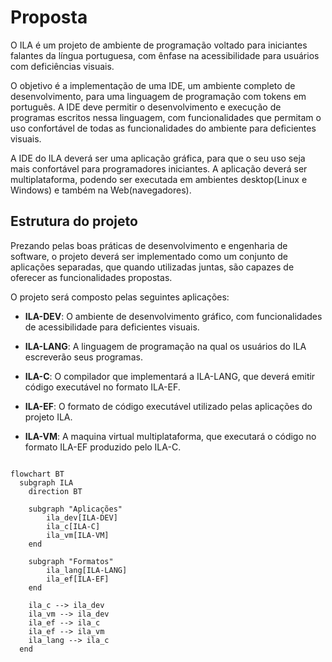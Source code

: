 # Proposta

O ILA é um projeto de ambiente de programação voltado para iniciantes falantes da língua portuguesa, com ênfase na acessibilidade para usuários com deficiências visuais.

O objetivo é a implementação de uma IDE, um ambiente completo de desenvolvimento, para uma linguagem de programação com tokens em português. A IDE deve permitir o desenvolvimento e execução de programas escritos nessa linguagem, com funcionalidades que permitam o uso confortável de todas as funcionalidades do ambiente para deficientes visuais.

A IDE do ILA deverá ser uma aplicação gráfica, para que o seu uso seja mais confortável para programadores iniciantes. A aplicação deverá ser multiplataforma, podendo ser executada em ambientes desktop(Linux e Windows) e também na Web(navegadores).

## Estrutura do projeto

Prezando pelas boas práticas de desenvolvimento e engenharia de software, o projeto deverá ser implementado como um conjunto de aplicações separadas, que quando utilizadas juntas, são capazes de oferecer as funcionalidades propostas.

O projeto será composto pelas seguintes aplicações:

- **ILA-DEV**:
	O ambiente de desenvolvimento gráfico, com funcionalidades de acessibilidade para deficientes visuais.

- **ILA-LANG**:
	A linguagem de programação na qual os usuários do ILA escreverão seus programas.

- **ILA-C**:
	O compilador que implementará a ILA-LANG, que deverá emitir código executável no formato ILA-EF.

- **ILA-EF**:
	O formato de código executável utilizado pelas aplicações do projeto ILA.

- **ILA-VM**:
	A maquina virtual multiplataforma, que executará o código no formato ILA-EF produzido pelo ILA-C.

```mermaid

flowchart BT
  subgraph ILA
    direction BT

  	subgraph "Aplicações"
  		ila_dev[ILA-DEV]
  		ila_c[ILA-C]
  		ila_vm[ILA-VM]
  	end
  
  	subgraph "Formatos"
  		ila_lang[ILA-LANG]
  		ila_ef[ILA-EF]
  	end
  	
  	ila_c --> ila_dev
  	ila_vm --> ila_dev
  	ila_ef --> ila_c
  	ila_ef --> ila_vm
  	ila_lang --> ila_c
  end
```
